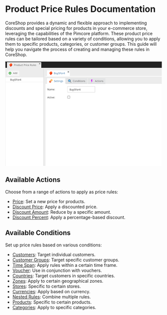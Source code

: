 # Product Price Rules Documentation

CoreShop provides a dynamic and flexible approach to implementing discounts and special pricing for products in your
e-commerce store, leveraging the capabilities of the Pimcore platform. These product price rules can be tailored based
on a variety of conditions, allowing you to apply them to specific products, categories, or customer groups. This guide
will help you navigate the process of creating and managing these rules in CoreShop.

![Product Price Rules](img/product-pricerule.png)

## Available Actions

Choose from a range of actions to apply as price rules:

- [Price](./06_Actions.md#new-price): Set a new price for products.
- [Discount Price](./06_Actions.md#discount-price): Apply a discounted price.
- [Discount Amount](./06_Actions.md#discount-amount): Reduce by a specific amount.
- [Discount Percent](./06_Actions.md#discount-percent): Apply a percentage-based discount.

## Available Conditions

Set up price rules based on various conditions:

- [Customers](./07_Conditions.md#customers): Target individual customers.
- [Customer Groups](./07_Conditions.md#customer-groups): Target specific customer groups.
- [Time Span](./07_Conditions.md#time-span): Apply rules within a certain time frame.
- [Voucher](./07_Conditions.md#voucher): Use in conjunction with vouchers.
- [Countries](./07_Conditions.md#countries): Target customers in specific countries.
- [Zones](./07_Conditions.md#zones): Apply to certain geographical zones.
- [Stores](./07_Conditions.md#stores): Specific to certain stores.
- [Currencies](./07_Conditions.md#currencies): Apply based on currency.
- [Nested Rules](./07_Conditions.md#nested-rules): Combine multiple rules.
- [Products](./07_Conditions.md#products): Specific to certain products.
- [Categories](./07_Conditions.md#categories): Apply to specific categories.
